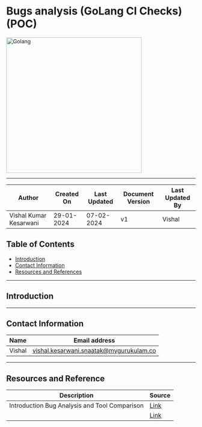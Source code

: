 # Bugs analysis (GoLang CI Checks) (POC)

<img width="360" length="100" alt="Golang" src="https://github.com/avengers-p7/Documentation/assets/156056413/56e9dd64-9654-449c-be6d-4212de6aca71">

***

| Author                 | Created On | Last Updated | Document Version | Last Updated By |
| ---------------------- | ---------- | ------------ | ---------------- | --------------- |
| Vishal Kumar Kesarwani | 29-01-2024 | 07-02-2024   | v1               |  Vishal         |

## Table of Contents

+ [Introduction](#introduction)
+ [Contact Information](#contact-information)
+ [Resources and References](#resources-and-references)

***
## Introduction
***

## Contact Information

| Name | Email address |
| ---- | ------------- |
| Vishal | vishal.kesarwani.snaatak@mygurukulam.co |

***

## Resources and Reference

|  **Description** |   **Source** |
| ---------------- | ------------ |
| Introduction Bug Analysis and Tool Comparison | [Link](https://github.com/avengers-p7/Documentation/blob/main/Application_CI/Design/05-%20GoLang%20CI%20Checks/Bug%20Analysis/Introduction%20of%20Bugs%20analysis%20(GoLang%20CI%20Checks).md) |
|  | [Link]() |
